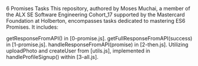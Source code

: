 6 Promises Tasks
This repository, authored by Moses Muchai, a member of the ALX SE Software Engineering Cohort_17 supported by the Mastercard Foundation at Holberton, encompasses tasks dedicated to mastering ES6 Promises. It includes:

getResponseFromAPI() in [0-promise.js].
getFullResponseFromAPI(success) in [1-promise.js].
handleResponseFromAPI(promise) in [2-then.js].
Utilizing uploadPhoto and createUser from [utils.js], implemented in handleProfileSignup() within [3-all.js].
